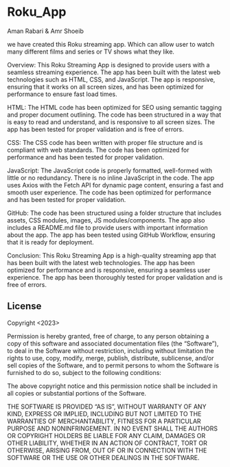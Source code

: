 # Roku_App

Aman Rabari & Amr Shoeib

we have created this Roku streaming app.
Which can allow user to watch many different films and series or TV shows what they like.

Overview:
This Roku Streaming App is designed to provide users with a seamless streaming experience. The app has been built with the latest web technologies such as HTML, CSS, and JavaScript. The app is responsive, ensuring that it works on all screen sizes, and has been optimized for performance to ensure fast load times.

HTML:
The HTML code has been optimized for SEO using semantic tagging and proper document outlining. The code has been structured in a way that is easy to read and understand, and is responsive to all screen sizes. The app has been tested for proper validation and is free of errors.

CSS:
The CSS code has been written with proper file structure and is compliant with web standards. The code has been optimized for performance and has been tested for proper validation.

JavaScript:
The JavaScript code is properly formatted, well-formed with little or no redundancy. There is no inline JavaScript in the code. The app uses Axios with the Fetch API for dynamic page content, ensuring a fast and smooth user experience. The code has been optimized for performance and has been tested for proper validation.

GitHub:
The code has been structured using a folder structure that includes assets, CSS modules, images, JS modules/components. The app also includes a README.md file to provide users with important information about the app. The app has been tested using GitHub Workflow, ensuring that it is ready for deployment.

Conclusion:
This Roku Streaming App is a high-quality streaming app that has been built with the latest web technologies. The app has been optimized for performance and is responsive, ensuring a seamless user experience. The app has been thoroughly tested for proper validation and is free of errors.




## License

Copyright <2023> <Aman Rabari><Amr Shoeib>

Permission is hereby granted, free of charge, to any person obtaining a copy of this software and associated documentation files (the “Software”), to deal in the Software without restriction, including without limitation the rights to use, copy, modify, merge, publish, distribute, sublicense, and/or sell copies of the Software, and to permit persons to whom the Software is furnished to do so, subject to the following conditions:

The above copyright notice and this permission notice shall be included in all copies or substantial portions of the Software.

THE SOFTWARE IS PROVIDED “AS IS”, WITHOUT WARRANTY OF ANY KIND, EXPRESS OR IMPLIED, INCLUDING BUT NOT LIMITED TO THE WARRANTIES OF MERCHANTABILITY, FITNESS FOR A PARTICULAR PURPOSE AND NONINFRINGEMENT. IN NO EVENT SHALL THE AUTHORS OR COPYRIGHT HOLDERS BE LIABLE FOR ANY CLAIM, DAMAGES OR OTHER LIABILITY, WHETHER IN AN ACTION OF CONTRACT, TORT OR OTHERWISE, ARISING FROM, OUT OF OR IN CONNECTION WITH THE SOFTWARE OR THE USE OR OTHER DEALINGS IN THE SOFTWARE.
